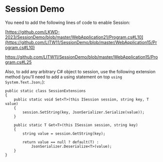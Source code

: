 # Session Demo

You need to add the following lines of code to enable Session:

[https://github.com/LKWD-2023/SessionDemo/blob/master/WebApplication21/Program.cs#L10](https://github.com/LITW11/SessionDemo/blob/master/WebApplication15/Program.cs#L10)

https://github.com/LITW11/SessionDemo/blob/master/WebApplication15/Program.cs#L25

Also, to add any arbitrary C# object to session, use the following extension method (you'll need to add a using statement on top `using System.Text.Json;`):

    public static class SessionExtensions
    {
        public static void Set<T>(this ISession session, string key, T value)
        {
            session.SetString(key, JsonSerializer.Serialize(value));
        }

        public static T Get<T>(this ISession session, string key)
        {
            string value = session.GetString(key);

            return value == null ? default(T) :
                JsonSerializer.Deserialize<T>(value);
        }
    }

